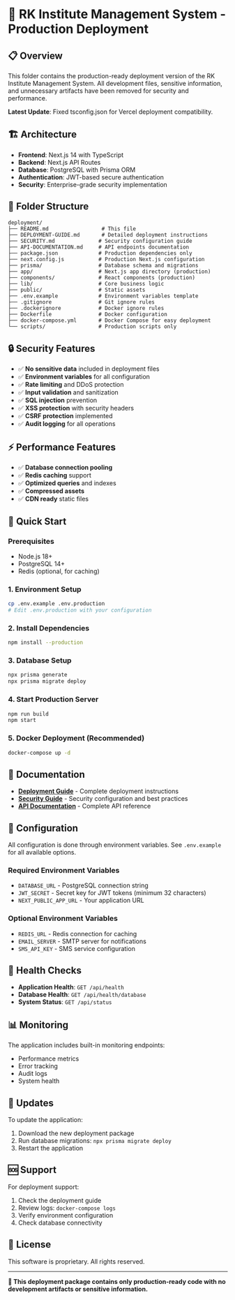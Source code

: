 # 🚀 RK Institute Management System - Production Deployment

## **📋 Overview**

This folder contains the production-ready deployment version of the RK Institute Management System. All development files, sensitive information, and unnecessary artifacts have been removed for security and performance.

**Latest Update**: Fixed tsconfig.json for Vercel deployment compatibility.

## **🏗️ Architecture**

- **Frontend**: Next.js 14 with TypeScript
- **Backend**: Next.js API Routes
- **Database**: PostgreSQL with Prisma ORM
- **Authentication**: JWT-based secure authentication
- **Security**: Enterprise-grade security implementation

## **📁 Folder Structure**

```
deployment/
├── README.md                 # This file
├── DEPLOYMENT-GUIDE.md       # Detailed deployment instructions
├── SECURITY.md              # Security configuration guide
├── API-DOCUMENTATION.md     # API endpoints documentation
├── package.json             # Production dependencies only
├── next.config.js           # Production Next.js configuration
├── prisma/                  # Database schema and migrations
├── app/                     # Next.js app directory (production)
├── components/              # React components (production)
├── lib/                     # Core business logic
├── public/                  # Static assets
├── .env.example             # Environment variables template
├── .gitignore               # Git ignore rules
├── .dockerignore            # Docker ignore rules
├── Dockerfile               # Docker configuration
├── docker-compose.yml       # Docker Compose for easy deployment
└── scripts/                 # Production scripts only
```

## **🔒 Security Features**

- ✅ **No sensitive data** included in deployment files
- ✅ **Environment variables** for all configuration
- ✅ **Rate limiting** and DDoS protection
- ✅ **Input validation** and sanitization
- ✅ **SQL injection** prevention
- ✅ **XSS protection** with security headers
- ✅ **CSRF protection** implemented
- ✅ **Audit logging** for all operations

## **⚡ Performance Features**

- ✅ **Database connection pooling**
- ✅ **Redis caching** support
- ✅ **Optimized queries** and indexes
- ✅ **Compressed assets**
- ✅ **CDN ready** static files

## **🚀 Quick Start**

### **Prerequisites**

- Node.js 18+
- PostgreSQL 14+
- Redis (optional, for caching)

### **1. Environment Setup**

```bash
cp .env.example .env.production
# Edit .env.production with your configuration
```

### **2. Install Dependencies**

```bash
npm install --production
```

### **3. Database Setup**

```bash
npx prisma generate
npx prisma migrate deploy
```

### **4. Start Production Server**

```bash
npm run build
npm start
```

### **5. Docker Deployment (Recommended)**

```bash
docker-compose up -d
```

## **📖 Documentation**

- **[Deployment Guide](./DEPLOYMENT-GUIDE.md)** - Complete deployment instructions
- **[Security Guide](./SECURITY.md)** - Security configuration and best practices
- **[API Documentation](./API-DOCUMENTATION.md)** - Complete API reference

## **🔧 Configuration**

All configuration is done through environment variables. See `.env.example` for all available options.

### **Required Environment Variables**

- `DATABASE_URL` - PostgreSQL connection string
- `JWT_SECRET` - Secret key for JWT tokens (minimum 32 characters)
- `NEXT_PUBLIC_APP_URL` - Your application URL

### **Optional Environment Variables**

- `REDIS_URL` - Redis connection for caching
- `EMAIL_SERVER` - SMTP server for notifications
- `SMS_API_KEY` - SMS service configuration

## **🏥 Health Checks**

- **Application Health**: `GET /api/health`
- **Database Health**: `GET /api/health/database`
- **System Status**: `GET /api/status`

## **📊 Monitoring**

The application includes built-in monitoring endpoints:

- Performance metrics
- Error tracking
- Audit logs
- System health

## **🔄 Updates**

To update the application:

1. Download the new deployment package
2. Run database migrations: `npx prisma migrate deploy`
3. Restart the application

## **🆘 Support**

For deployment support:

1. Check the deployment guide
2. Review logs: `docker-compose logs`
3. Verify environment configuration
4. Check database connectivity

## **📝 License**

This software is proprietary. All rights reserved.

---

**🎯 This deployment package contains only production-ready code with no development artifacts or sensitive information.**
